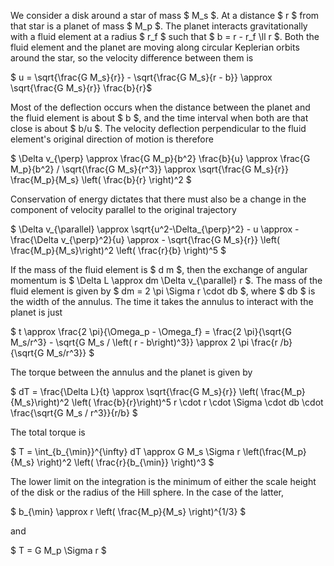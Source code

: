 We consider a disk around a star of mass $ M_s $. At a distance $ r $ from that star is a planet of mass $ M_p $. The planet interacts gravitationally with a fluid element at a radius $ r_f $ such that $ b = r - r_f \ll r $. Both the fluid element and the planet are moving along circular Keplerian orbits around the star, so the velocity difference between them is

$ u  = \sqrt{\frac{G M_s}{r}} - \sqrt{\frac{G M_s}{r - b}} \approx \sqrt{\frac{G M_s}{r}} \frac{b}{r}$

Most of the deflection occurs when the distance between the planet and the fluid element is about $ b $, and the time interval when both are that close is about $ b/u $. The velocity deflection perpendicular to the fluid element's original direction of motion is therefore

$ \Delta v_{\perp} \approx \frac{G M_p}{b^2} \frac{b}{u} \approx \frac{G M_p}{b^2} / \sqrt{\frac{G M_s}{r^3}} \approx \sqrt{\frac{G M_s}{r}} \frac{M_p}{M_s} \left( \frac{b}{r} \right)^2 $

Conservation of energy dictates that there must also be a change in the component of velocity parallel to the original trajectory

$ \Delta v_{\parallel} \approx \sqrt{u^2-\Delta_{\perp}^2} - u \approx - \frac{\Delta v_{\perp}^2}{u} \approx - \sqrt{\frac{G M_s}{r}} \left( \frac{M_p}{M_s}\right)^2 \left( \frac{r}{b} \right)^5 $

If the mass of the fluid element is $ d m $, then the exchange of angular momentum is $ \Delta L \approx dm \Delta v_{\parallel} r $. The mass of the fluid element is given by $ dm = 2 \pi \Sigma r \cdot db $, where $ db $ is the width of the annulus. The time it takes the annulus to interact with the planet is just

$ t \approx \frac{2 \pi}{\Omega_p - \Omega_f} = \frac{2 \pi}{\sqrt{G M_s/r^3} - \sqrt{G M_s / \left( r - b\right)^3}} \approx 2 \pi \frac{r /b}{\sqrt{G M_s/r^3}} $

The torque between the annulus and the planet is given by

$ dT = \frac{\Delta L}{t} \approx \sqrt{\frac{G M_s}{r}} \left( \frac{M_p}{M_s}\right)^2 \left( \frac{b}{r}\right)^5 r \cdot r \cdot \Sigma \cdot db \cdot \frac{\sqrt{G M_s / r^3}}{r/b} $

The total torque is

$ T = \int_{b_{\min}}^{\infty} dT \approx G M_s \Sigma r \left(\frac{M_p}{M_s} \right)^2  \left( \frac{r}{b_{\min}} \right)^3 $

The lower limit on the integration is the minimum of either the scale height of the disk or the radius of the Hill sphere. In the case of the latter,

$ b_{\min} \approx r \left( \frac{M_p}{M_s} \right)^{1/3} $

and

$ T = G M_p \Sigma r $